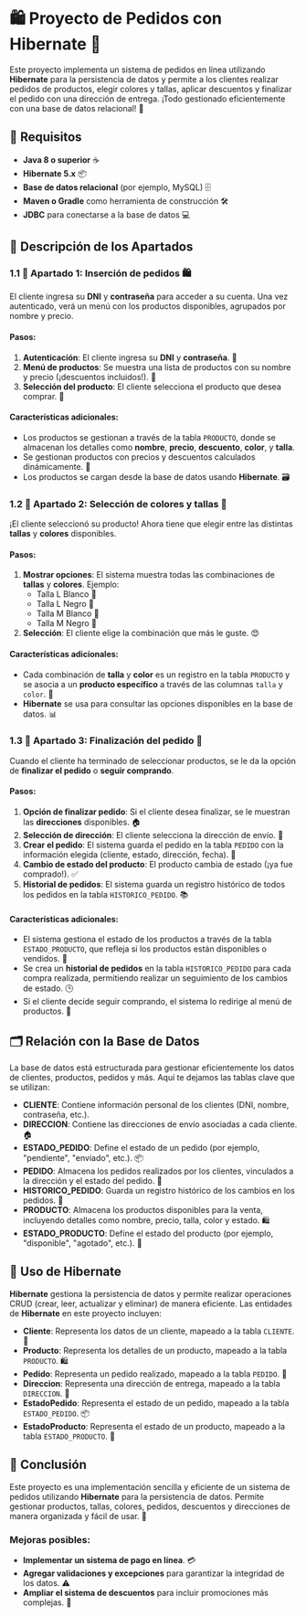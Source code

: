 # 🛍️ Proyecto de Pedidos con Hibernate 🛒

Este proyecto implementa un sistema de pedidos en línea utilizando **Hibernate** para la persistencia de datos y permite a los clientes realizar pedidos de productos, elegir colores y tallas, aplicar descuentos y finalizar el pedido con una dirección de entrega. ¡Todo gestionado eficientemente con una base de datos relacional! 🌟

## 🚀 Requisitos

- **Java 8 o superior** ☕
- **Hibernate 5.x** 📦
- **Base de datos relacional** (por ejemplo, MySQL) 🗄️
- **Maven o Gradle** como herramienta de construcción 🛠️
- **JDBC** para conectarse a la base de datos 💻

## 📝 Descripción de los Apartados

### 1.1 🔹 **Apartado 1: Inserción de pedidos** 🛍️

El cliente ingresa su **DNI** y **contraseña** para acceder a su cuenta. Una vez autenticado, verá un menú con los productos disponibles, agrupados por nombre y precio.

#### Pasos:
1. **Autenticación**: El cliente ingresa su **DNI** y **contraseña**. 🔑
2. **Menú de productos**: Se muestra una lista de productos con su nombre y precio (¡descuentos incluidos!). 💸
3. **Selección del producto**: El cliente selecciona el producto que desea comprar. 🛒

#### Características adicionales:
- Los productos se gestionan a través de la tabla `PRODUCTO`, donde se almacenan los detalles como **nombre**, **precio**, **descuento**, **color**, y **talla**.
- Se gestionan productos con precios y descuentos calculados dinámicamente. 🎯
- Los productos se cargan desde la base de datos usando **Hibernate**. 🗃️

### 1.2 🔹 **Apartado 2: Selección de colores y tallas** 👕

¡El cliente seleccionó su producto! Ahora tiene que elegir entre las distintas **tallas** y **colores** disponibles.

#### Pasos:
1. **Mostrar opciones**: El sistema muestra todas las combinaciones de **tallas** y **colores**. Ejemplo:
   - Talla L Blanco 🤍
   - Talla L Negro 🖤
   - Talla M Blanco 🤍
   - Talla M Negro 🖤
2. **Selección**: El cliente elige la combinación que más le guste. 😍

#### Características adicionales:
- Cada combinación de **talla** y **color** es un registro en la tabla `PRODUCTO` y se asocia a un **producto específico** a través de las columnas `talla` y `color`. 🌈
- **Hibernate** se usa para consultar las opciones disponibles en la base de datos. 📊

### 1.3 🔹 **Apartado 3: Finalización del pedido** 🏁

Cuando el cliente ha terminado de seleccionar productos, se le da la opción de **finalizar el pedido** o **seguir comprando**.

#### Pasos:
1. **Opción de finalizar pedido**: Si el cliente desea finalizar, se le muestran las **direcciones** disponibles. 🏠
2. **Selección de dirección**: El cliente selecciona la dirección de envío. 📍
3. **Crear el pedido**: El sistema guarda el pedido en la tabla `PEDIDO` con la información elegida (cliente, estado, dirección, fecha). 📝
4. **Cambio de estado del producto**: El producto cambia de estado (¡ya fue comprado!). ✅
5. **Historial de pedidos**: El sistema guarda un registro histórico de todos los pedidos en la tabla `HISTORICO_PEDIDO`. 📚

#### Características adicionales:
- El sistema gestiona el estado de los productos a través de la tabla `ESTADO_PRODUCTO`, que refleja si los productos están disponibles o vendidos. 🔄
- Se crea un **historial de pedidos** en la tabla `HISTORICO_PEDIDO` para cada compra realizada, permitiendo realizar un seguimiento de los cambios de estado. 🕒
- Si el cliente decide seguir comprando, el sistema lo redirige al menú de productos. 🔄

## 🗂️ Relación con la Base de Datos

La base de datos está estructurada para gestionar eficientemente los datos de clientes, productos, pedidos y más. Aquí te dejamos las tablas clave que se utilizan:

- **CLIENTE**: Contiene información personal de los clientes (DNI, nombre, contraseña, etc.).
- **DIRECCION**: Contiene las direcciones de envío asociadas a cada cliente. 🏠
- **ESTADO_PEDIDO**: Define el estado de un pedido (por ejemplo, "pendiente", "enviado", etc.). 📦
- **PEDIDO**: Almacena los pedidos realizados por los clientes, vinculados a la dirección y el estado del pedido. 📝
- **HISTORICO_PEDIDO**: Guarda un registro histórico de los cambios en los pedidos. 🔄
- **PRODUCTO**: Almacena los productos disponibles para la venta, incluyendo detalles como nombre, precio, talla, color y estado. 🛍️
- **ESTADO_PRODUCTO**: Define el estado del producto (por ejemplo, "disponible", "agotado", etc.). 🚦

## 💾 Uso de Hibernate

**Hibernate** gestiona la persistencia de datos y permite realizar operaciones CRUD (crear, leer, actualizar y eliminar) de manera eficiente. Las entidades de **Hibernate** en este proyecto incluyen:

- **Cliente**: Representa los datos de un cliente, mapeado a la tabla `CLIENTE`. 👤
- **Producto**: Representa los detalles de un producto, mapeado a la tabla `PRODUCTO`. 🛍️
- **Pedido**: Representa un pedido realizado, mapeado a la tabla `PEDIDO`. 📝
- **Direccion**: Representa una dirección de entrega, mapeado a la tabla `DIRECCION`. 📍
- **EstadoPedido**: Representa el estado de un pedido, mapeado a la tabla `ESTADO_PEDIDO`. 📦
- **EstadoProducto**: Representa el estado de un producto, mapeado a la tabla `ESTADO_PRODUCTO`. 🚦

## 🎯 Conclusión

Este proyecto es una implementación sencilla y eficiente de un sistema de pedidos utilizando **Hibernate** para la persistencia de datos. Permite gestionar productos, tallas, colores, pedidos, descuentos y direcciones de manera organizada y fácil de usar. 🌟

### Mejoras posibles:
- **Implementar un sistema de pago en línea**. 💳
- **Agregar validaciones y excepciones** para garantizar la integridad de los datos. ⚠️
- **Ampliar el sistema de descuentos** para incluir promociones más complejas. 🎁
